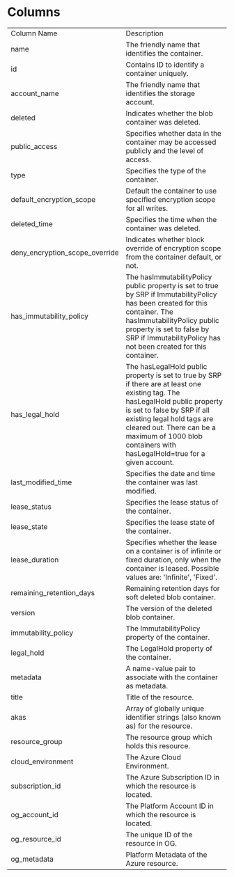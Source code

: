 # Columns  

<table>
	<tr><td>Column Name</td><td>Description</td></tr>
	<tr><td>name</td><td>The friendly name that identifies the container.</td></tr>
	<tr><td>id</td><td>Contains ID to identify a container uniquely.</td></tr>
	<tr><td>account_name</td><td>The friendly name that identifies the storage account.</td></tr>
	<tr><td>deleted</td><td>Indicates whether the blob container was deleted.</td></tr>
	<tr><td>public_access</td><td>Specifies whether data in the container may be accessed publicly and the level of access.</td></tr>
	<tr><td>type</td><td>Specifies the type of the container.</td></tr>
	<tr><td>default_encryption_scope</td><td>Default the container to use specified encryption scope for all writes.</td></tr>
	<tr><td>deleted_time</td><td>Specifies the time when the container was deleted.</td></tr>
	<tr><td>deny_encryption_scope_override</td><td>Indicates whether block override of encryption scope from the container default, or not.</td></tr>
	<tr><td>has_immutability_policy</td><td>The hasImmutabilityPolicy public property is set to true by SRP if ImmutabilityPolicy has been created for this container. The hasImmutabilityPolicy public property is set to false by SRP if ImmutabilityPolicy has not been created for this container.</td></tr>
	<tr><td>has_legal_hold</td><td>The hasLegalHold public property is set to true by SRP if there are at least one existing tag. The hasLegalHold public property is set to false by SRP if all existing legal hold tags are cleared out. There can be a maximum of 1000 blob containers with hasLegalHold=true for a given account.</td></tr>
	<tr><td>last_modified_time</td><td>Specifies the date and time the container was last modified.</td></tr>
	<tr><td>lease_status</td><td>Specifies the lease status of the container.</td></tr>
	<tr><td>lease_state</td><td>Specifies the lease state of the container.</td></tr>
	<tr><td>lease_duration</td><td>Specifies whether the lease on a container is of infinite or fixed duration, only when the container is leased. Possible values are: &#39;Infinite&#39;, &#39;Fixed&#39;.</td></tr>
	<tr><td>remaining_retention_days</td><td>Remaining retention days for soft deleted blob container.</td></tr>
	<tr><td>version</td><td>The version of the deleted blob container.</td></tr>
	<tr><td>immutability_policy</td><td>The ImmutabilityPolicy property of the container.</td></tr>
	<tr><td>legal_hold</td><td>The LegalHold property of the container.</td></tr>
	<tr><td>metadata</td><td>A name-value pair to associate with the container as metadata.</td></tr>
	<tr><td>title</td><td>Title of the resource.</td></tr>
	<tr><td>akas</td><td>Array of globally unique identifier strings (also known as) for the resource.</td></tr>
	<tr><td>resource_group</td><td>The resource group which holds this resource.</td></tr>
	<tr><td>cloud_environment</td><td>The Azure Cloud Environment.</td></tr>
	<tr><td>subscription_id</td><td>The Azure Subscription ID in which the resource is located.</td></tr>
	<tr><td>og_account_id</td><td>The Platform Account ID in which the resource is located.</td></tr>
	<tr><td>og_resource_id</td><td>The unique ID of the resource in OG.</td></tr>
	<tr><td>og_metadata</td><td>Platform Metadata of the Azure resource.</td></tr>
</table>